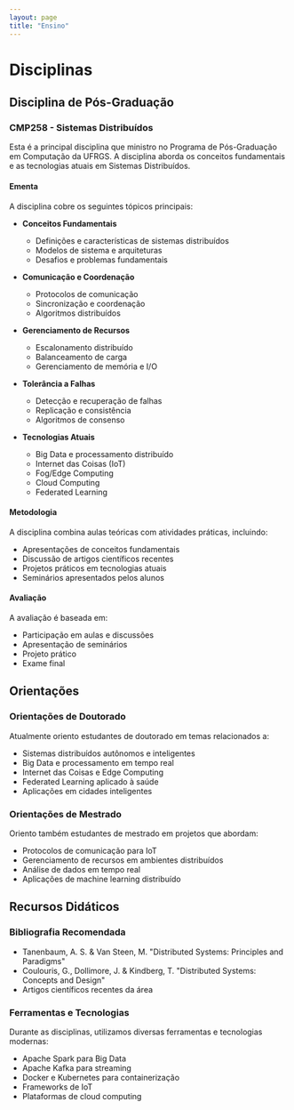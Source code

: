 ```yaml
---
layout: page
title: "Ensino"
---
```


# Disciplinas

## Disciplina de Pós-Graduação

### CMP258 - Sistemas Distribuídos

Esta é a principal disciplina que ministro no Programa de Pós-Graduação em Computação da UFRGS. A disciplina aborda os conceitos fundamentais e as tecnologias atuais em Sistemas Distribuídos.

#### Ementa

A disciplina cobre os seguintes tópicos principais:

- **Conceitos Fundamentais**
  - Definições e características de sistemas distribuídos
  - Modelos de sistema e arquiteturas
  - Desafios e problemas fundamentais

- **Comunicação e Coordenação**
  - Protocolos de comunicação
  - Sincronização e coordenação
  - Algoritmos distribuídos

- **Gerenciamento de Recursos**
  - Escalonamento distribuído
  - Balanceamento de carga
  - Gerenciamento de memória e I/O

- **Tolerância a Falhas**
  - Detecção e recuperação de falhas
  - Replicação e consistência
  - Algoritmos de consenso

- **Tecnologias Atuais**
  - Big Data e processamento distribuído
  - Internet das Coisas (IoT)
  - Fog/Edge Computing
  - Cloud Computing
  - Federated Learning

#### Metodologia

A disciplina combina aulas teóricas com atividades práticas, incluindo:

- Apresentações de conceitos fundamentais
- Discussão de artigos científicos recentes
- Projetos práticos em tecnologias atuais
- Seminários apresentados pelos alunos

#### Avaliação

A avaliação é baseada em:

- Participação em aulas e discussões
- Apresentação de seminários
- Projeto prático
- Exame final

## Orientações

### Orientações de Doutorado

Atualmente oriento estudantes de doutorado em temas relacionados a:

- Sistemas distribuídos autônomos e inteligentes
- Big Data e processamento em tempo real
- Internet das Coisas e Edge Computing
- Federated Learning aplicado à saúde
- Aplicações em cidades inteligentes

### Orientações de Mestrado

Oriento também estudantes de mestrado em projetos que abordam:

- Protocolos de comunicação para IoT
- Gerenciamento de recursos em ambientes distribuídos
- Análise de dados em tempo real
- Aplicações de machine learning distribuído

## Recursos Didáticos

### Bibliografia Recomendada

- Tanenbaum, A. S. & Van Steen, M. "Distributed Systems: Principles and Paradigms"
- Coulouris, G., Dollimore, J. & Kindberg, T. "Distributed Systems: Concepts and Design"
- Artigos científicos recentes da área

### Ferramentas e Tecnologias

Durante as disciplinas, utilizamos diversas ferramentas e tecnologias modernas:

- Apache Spark para Big Data
- Apache Kafka para streaming
- Docker e Kubernetes para containerização
- Frameworks de IoT
- Plataformas de cloud computing

